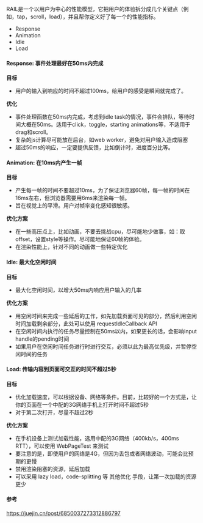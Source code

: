 RAIL是一个以用户为中心的性能模型，它把用户的体验拆分成几个关键点（例如，tap，scroll，load），并且帮你定义好了每一个的性能指标。

- Response
- Animation
- Idle
- Load

#### Response: 事件处理最好在50ms内完成

**目标**
- 用户的输入到响应的时间不超过100ms，给用户的感受是瞬间就完成了。

**优化**
- 事件处理函数在50ms内完成，考虑到idle task的情况，事件会排队，等待时间大概在50ms。适用于click，toggle，starting animations等，不适用于drag和scroll。
- 复杂的js计算尽可能放在后台，如web worker，避免对用户输入造成阻塞
- 超过50ms的响应，一定要提供反馈，比如倒计时，进度百分比等。

#### Animation: 在10ms内产生一帧
**目标**
- 产生每一帧的时间不要超过10ms，为了保证浏览器60帧，每一帧的时间在16ms左右，但浏览器需要用6ms来渲染每一帧。
- 旨在视觉上的平滑。用户对帧率变化感知很敏感。

**优化方案**
- 在一些高压点上，比如动画，不要去挑战cpu，尽可能地少做事，如：取offset，设置style等操作。尽可能地保证60帧的体验。
- 在渲染性能上，针对不同的动画做一些特定优化

#### Idle: 最大化空闲时间
**目标**
- 最大化空闲时间，以增大50ms内响应用户输入的几率

**优化方案**

- 用空闲时间来完成一些延后的工作，如先加载页面可见的部分，然后利用空闲时间加载剩余部分，此处可以使用 requestIdleCallback API
- 在空闲时间内执行的任务尽量控制在50ms以内，如果更长的话，会影响input handle的pending时间
- 如果用户在空闲时间任务进行时进行交互，必须以此为最高优先级，并暂停空闲时间的任务

#### Load: 传输内容到页面可交互的时间不超过5秒
**目标**
- 优化加载速度，可以根据设备、网络等条件。目前，比较好的一个方式是，让你的页面在一个中配的3G网络手机上打开时间不超过5秒
- 对于第二次打开，尽量不超过2秒

**优化方案**
- 在手机设备上测试加载性能，选用中配的3G网络（400kb/s，400ms RTT），可以使用 WebPageTest 来测试
- 要注意的是，即使用户的网络是4G，但因为丢包或者网络波动，可能会比预期的更慢
- 禁用渲染阻塞的资源，延后加载
- 可以采用 lazy load，code-splitting 等 其他优化 手段，让第一次加载的资源更少

#### 参考
https://juejin.cn/post/6850037273312886797
